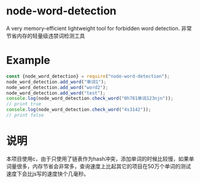 # node-word-detection
A very memory-efficient lightweight tool for forbidden word detection.
非常节省内存的轻量级违禁词检测工具
# Example
```js
const {node_word_detection} = require("node-word-detection");
node_word_detection.add_word("单词1");
node_word_detection.add_word("word2");
node_word_detection.add_word("test");
console.log(node_word_detection.check_word("0h781单词123njn"));
// print true
console.log(node_word_detection.check_word("4s3142"));
// print false
```

# 说明
本项目使用c，由于只使用了链表作为hash冲突，添加单词的时候比较慢，如果单词量很多，内存节省会非常多，查询速度上比起其它的项目在50万个单词的测试速度下会比js写的速度快个几毫秒。
